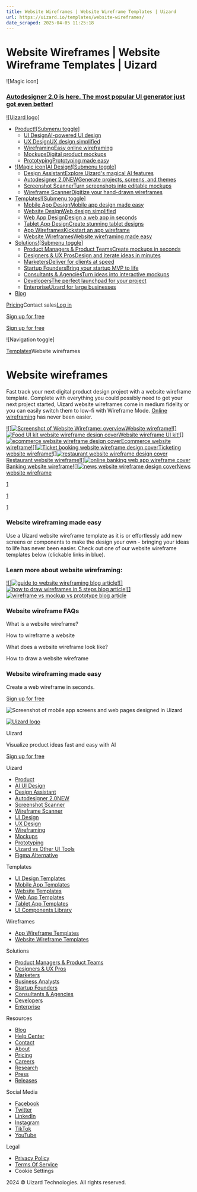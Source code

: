 ```yaml
---
title: Website Wireframes | Website Wireframe Templates | Uizard
url: https://uizard.io/templates/website-wireframes/
date_scraped: 2025-04-05 11:25:18
---
```


# Website Wireframes | Website Wireframe Templates | Uizard

![Magic icon]

### [Autodesigner 2.0 is here. The most popular UI generator just got even better!](/autodesigner/)

[![Uizard logo]](/)

  * [Product![Submenu toggle]](/product/)
    * [UI DesignAI-powered UI design](/ui-design/)
    * [UX DesignUX design simplified](/ux-design/)
    * [WireframingEasy online wireframing](/wireframing/)
    * [MockupsDigital product mockups](/mockups/)
    * [PrototypingPrototyping made easy](/prototyping/)
  * [![Magic icon]AI Design![Submenu toggle]](/ai-design/)
    * [Design AssistantExplore Uizard's magical AI features](/design-assistant/)
    * [Autodesigner 2.0NEWGenerate projects, screens, and themes](/autodesigner/)
    * [Screenshot ScannerTurn screenshots into editable mockups](/screenshot-scanner/)
    * [Wireframe ScannerDigitize your hand-drawn wireframes](/wireframe-scanner/)
  * [Templates![Submenu toggle]](/templates/)
    * [Mobile App DesignMobile app design made easy](/templates/mobile-app-templates/)
    * [Website DesignWeb design simplified](/templates/website-templates/)
    * [Web App DesignDesign a web app in seconds](/templates/web-app-templates/)
    * [Tablet App DesignCreate stunning tablet designs](/templates/tablet-templates/)
    * [App WireframesKickstart an app wireframe](/templates/app-wireframes/)
    * [Website WireframesWebsite wireframing made easy](/templates/website-wireframes/)
  * [Solutions![Submenu toggle]](/solutions/)
    * [Product Managers & Product TeamsCreate mockups in seconds](/solutions/product-managers/)
    * [Designers & UX ProsDesign and iterate ideas in minutes](/solutions/ux-professionals/)
    * [MarketersDeliver for clients at speed](/solutions/marketers/)
    * [Startup FoundersBring your startup MVP to life](/solutions/startup-founders/)
    * [Consultants & AgenciesTurn ideas into interactive mockups](/solutions/consultants/)
    * [DevelopersThe perfect launchpad for your project](/solutions/developers/)
    * [EnterpriseUizard for large businesses](/enterprise/)
  * [Blog](https://uizard.io/blog/)

[Pricing](/pricing/)Contact sales[Log in](https://app.uizard.io/login)

[Sign up for free](https://app.uizard.io/sign-up/)

[Sign up for free](https://app.uizard.io/sign-up/)

![Navigation toggle]

[Templates](/templates/)Website wireframes

# Website wireframes

Fast track your next digital product design project with a website wireframe template. Complete with everything you could possibly need to get your next project started, Uizard website wireframes come in medium fidelity or you can easily switch them to low-fi with Wireframe Mode. [Online wireframing](https://uizard.io/wireframing/) has never been easier.

[![]![Screenshot of Website Wireframe: overview](/static/deac9e4fcdaa952a914a735c95b70532/a8e47/27e2cf1da349fbe6cf7d3452cd5bfdc7f557bf7b-1440x835.png)Website wireframe](/templates/website-wireframes/website-wireframe-template/)[![]![Food UI kit website wireframe design cover](/static/11f347dd5b20d83a821c54933aebdf66/a8e47/1c67d9a141e58ecbb6e0da1a3e63b9c7dcd18743-1440x835.png)Website wireframe UI kit](/templates/website-wireframes/website-wireframe-ui-kit/)[![]![ecommerce website wireframe design cover](/static/498d867667933834716cd6f2f80eb894/a8e47/d512e6cde6aa052e7bb1d3e525cae68b19470c01-1440x835.png)Ecommerce website wireframe](/templates/website-wireframes/ecommerce-website-wireframe/)[![]![Ticket booking website wireframe design cover](/static/c129f13d9fd08fd3d50b3f7ca5f15827/a8e47/99bd92cf2d44066ecce7bb340fa1adb50b57bd89-1440x835.png)Ticketing website wireframe](/templates/website-wireframes/ticketing-website-wireframe/)[![]![restaurant website wireframe design cover](/static/10370f5037d77d55fa04ab2b4334d908/a8e47/03d07834ba3014e3492d6b5467c86e14567924a2-1440x835.png)Restaurant website wireframe](/templates/website-wireframes/restaurant-website-wireframe/)[![]![online banking web app wireframe cover](/static/c7fd9658a2f663d4c32dcc2d1a83233e/a8e47/4bb3117fe3539e99c962bf717296f7b8bc0ad8fa-1440x835.png)Banking website wireframe](/templates/website-wireframes/banking-website-wireframe/)[![]![news website wireframe design cover](/static/75d73420b7b2c96842a993c0f460dcbf/a8e47/bbfbbf35ba4c42fe34bf2380f6736a8115edb96b-1440x835.png)News website wireframe](/templates/website-wireframes/news-website-wireframe/)

[1](/templates/website-wireframes/)

[1](/templates/website-wireframes/)

[1](/templates/website-wireframes/)

### Website wireframing made easy

Use a Uizard website wireframe template as it is or effortlessly add new screens or components to make the design your own - bringing your ideas to life has never been easier. Check out one of our website wireframe templates below (clickable links in blue).

### Learn more about website wireframing:

[![]![guide to website wireframing blog article](/static/fa21b14c1a0b18ccd5c591b9d9cc384e/6926a/d29a634e8252c36d9fcbf292e5a0b9d8cdda6e16-1200x750.jpg)](https://uizard.io/blog/website-wireframing-a-step-by-step-guide/)[![]![how to draw wireframes in 5 steps blog article](/static/e3ef438800f2b97271233693b50bf087/6926a/fffd35c152a8a365f6d91033395d79be8c9324b7-1200x750.jpg)](https://uizard.io/blog/how-to-draw-wireframes-in-5-simple-steps/)[![]![wireframe vs mockup vs prototype blog article](/static/93911db108b6ea4e55ea7439ac329d40/6926a/9ca4d501723d571182e307c52e7621ead7e48386-1200x750.jpg)](https://uizard.io/blog/wireframe-vs-mockup-vs-prototype/)

### Website wireframe FAQs

What is a website wireframe?

How to wireframe a website

What does a website wireframe look like?

How to draw a website wireframe

### Website wireframing made easy

Create a web wireframe in seconds.

[Sign up for free](https://app.uizard.io/sign-up/)

![Screenshot of mobile app screens and web pages designed in Uizard](/static/shoutout-image-a-b7da030efb79ca33e0f1791d0bd8c2f8.png)

[![Uizard logo](/static/uizard-logo-icon-embossed-light-mode-1e432f6090148e645236f9f3ad44d69d.png)](/)

Uizard

Visualize product ideas fast and easy with AI

[Sign up for free](https://app.uizard.io/sign-up/)

Uizard

  * [Product](/product/)
  * [AI UI Design](/ai-design/)
  * [Design Assistant](/design-assistant/)
  * [Autodesigner 2.0NEW](/autodesigner/)
  * [Screenshot Scanner](/screenshot-scanner/)
  * [Wireframe Scanner](/wireframe-scanner/)
  * [UI Design](/ui-design/)
  * [UX Design](/ux-design/)
  * [Wireframing](/wireframing/)
  * [Mockups](/mockups/)
  * [Prototyping](/prototyping/)
  * [Uizard vs Other UI Tools](/uizard-vs-design-tools/)
  * [Figma Alternative](/figma-alternative/)

Templates

  * [UI Design Templates](https://uizard.io/templates/)
  * [Mobile App Templates](https://uizard.io/templates/mobile-app-templates/)
  * [Website Templates](https://uizard.io/templates/website-templates/)
  * [Web App Templates](https://uizard.io/templates/web-app-templates/)
  * [Tablet App Templates](https://uizard.io/templates/tablet-templates/)
  * [UI Components Library](https://uizard.io/templates/component-templates/)

Wireframes

  * [App Wireframe Templates](/templates/app-wireframes/)
  * [Website Wireframe Templates](/templates/website-wireframes/)

Solutions

  * [Product Managers & Product Teams](/solutions/product-managers/)
  * [Designers & UX Pros](/solutions/ux-professionals/)
  * [Marketers](/solutions/marketers/)
  * [Business Analysts](/solutions/business-analysts/)
  * [Startup Founders](/solutions/startup-founders/)
  * [Consultants & Agencies](/solutions/consultants/)
  * [Developers](/solutions/developers/)
  * [Enterprise](/enterprise/)

Resources

  * [Blog](/blog/)
  * [Help Center](https://support.uizard.io/en/)
  * [Contact](/contact/)
  * [About](/about/)
  * [Pricing](/pricing/)
  * [Careers](/careers/)
  * [Research](/research/)
  * [Press](/press/)
  * [Releases](https://updates.uizard.io/)

Social Media

  * [Facebook](https://www.facebook.com/uizard.io/)
  * [Twitter](https://twitter.com/uizard/)
  * [LinkedIn](https://www.linkedin.com/company/uizard/)
  * [Instagram](https://www.instagram.com/uizard/)
  * [TikTok](https://www.tiktok.com/@uizardio/)
  * [YouTube](https://www.youtube.com/@uizardio/)

Legal

  * [Privacy Policy](/privacy/)
  * [Terms Of Service](/terms-of-service/)
  * Cookie Settings

2024 © Uizard Technologies. All rights reserved.

